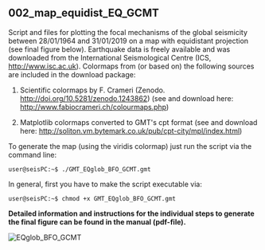 ## 002_map_equidist_EQ_GCMT

Script and files for plotting the focal mechanisms of the global seismicity between 28/01/1964 and 31/01/2019 on a map with equidistant projection (see final figure below). 
Earthquake data is freely available and was downloaded from the International Seismological Centre (ICS, http://www.isc.ac.uk).
Colormaps from (or based on) the following sources are included in the download package:

  1) Scientific colormaps by F. Crameri (Zenodo. http://doi.org/10.5281/zenodo.1243862)
    (see and download here: http://www.fabiocrameri.ch/colourmaps.php)

  2) Matplotlib colormaps converted to GMT's cpt format (see and download here: http://soliton.vm.bytemark.co.uk/pub/cpt-city/mpl/index.html)

To generate the map (using the viridis colormap) just run the script via the command line:

```console
user@seisPC:~$ ./GMT_EQglob_BFO_GCMT.gmt
```
In general, first you have to make the script executable via:
```console
user@seisPC:~$ chmod +x GMT_EQglob_BFO_GCMT.gmt
```
**Detailed information and instructions for the individual steps to generate the final figure can be found in the manual (pdf-file).**

![EQglob_BFO_GCMT](https://user-images.githubusercontent.com/23025878/60886227-b1c46680-a251-11e9-968c-80353174f7ab.png)
